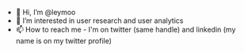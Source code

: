 - 👋 Hi, I’m @leymoo
- 👀 I’m interested in user research and user analytics
- 📫 How to reach me - I'm on twitter (same handle) and linkedin (my name is on my twitter profile) 

<!---
leymoo/leymoo is a ✨ special ✨ repository because its `README.md` (this file) appears on your GitHub profile.
You can click the Preview link to take a look at your changes.
--->
